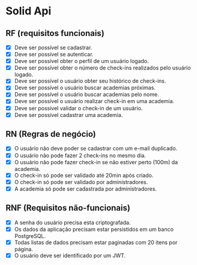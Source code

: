 # Solid Api 

## RF (requisitos funcionais)

- [x] Deve ser possível se cadastrar.
- [x] Deve ser possível se autenticar.
- [x] Deve ser possível obter o perfil de um usuário logado.
- [x] Deve ser possível obter o número de check-ins realizados pelo usuário logado.
- [x] Deve ser possível o usuário obter seu histórico de check-ins.
- [x] Deve ser possível o usuário buscar academias próximas.
- [x] Deve ser possível o usuário buscar academias pelo nome.
- [x] Deve ser possível o usuário realizar check-in em uma academia.
- [x] Deve ser possível validar o check-in de um usuário.
- [x] Deve ser possível cadastrar uma academia.

## RN (Regras de negócio)

- [x] O usuário não deve poder se cadastrar com um e-mail duplicado.
- [x] O usuário não pode fazer 2 check-ins no mesmo dia.
- [x] O usuário não pode fazer check-in se não estiver perto (100m) da academia.
- [x] O check-in só pode ser validado até 20min após criado.
- [x] O check-in só pode ser validado por administradores.
- [x] A academia só pode ser cadastrada por administradores.

## RNF (Requisitos não-funcionais)

- [x] A senha do usuário precisa esta criptografada.
- [x] Os dados da aplicação precisam estar persistidos em um banco PostgreSQL.
- [x] Todas listas de dados precisam estar paginadas com 20 itens por página.
- [x] O usuário deve ser identificado por um JWT.
